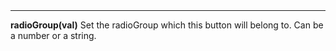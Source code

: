 <a name="radioGroup"><h3 style="padding-top: 40px; margin-top: 40px;"></h3></a>
_____________________________
**radioGroup(val)** Set the radioGroup which this button will belong to. Can be a number or a string. 